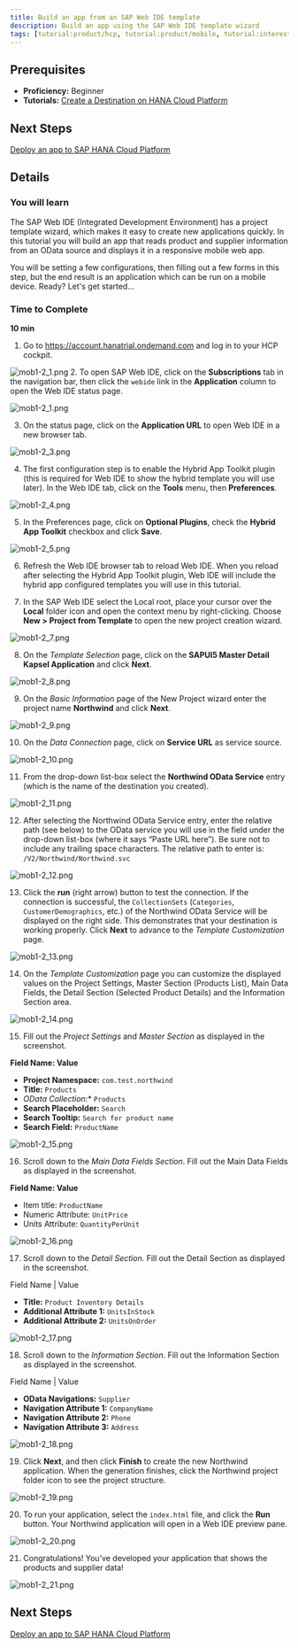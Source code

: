 ```yaml
---
title: Build an app from an SAP Web IDE template
description: Build an app using the SAP Web IDE template wizard
tags: [tutorial:product/hcp, tutorial:product/mobile, tutorial:interest/gettingstarted]
---
```

## Prerequisites
 - **Proficiency:** Beginner
 - **Tutorials:** [Create a Destination on HANA Cloud Platform](http://go.sap.com/developer/tutorials/hcp-create-destination.html)

## Next Steps
[Deploy an app to SAP HANA Cloud Platform](http://go.sap.com/developer/tutorials/hcp-deploy-mobile-web-app.html)

## Details

### You will learn
The SAP Web IDE (Integrated Development Environment) has a project template wizard, which makes it easy to create new applications quickly. In this tutorial you will build an app that reads product and supplier information from an OData source and displays it in a responsive mobile web app.

You will be setting a few configurations, then filling out a few forms in this step, but the end result is an application which can be run on a mobile device.  Ready?  Let's get started...

### Time to Complete
**10 min**


1. Go to <https://account.hanatrial.ondemand.com> and log in to your HCP cockpit.

 ![mob1-2_1.png](https://raw.githubusercontent.com/SAPDocuments/Tutorials/master/tutorials/hcp-template-mobile-web-app/mob1-2_1.png)
2. To open SAP Web IDE, click on the **Subscriptions** tab in the navigation bar, then click the ```webide``` link in the **Application** column to open the Web IDE status page.

 ![mob1-2_1.png](https://raw.githubusercontent.com/SAPDocuments/Tutorials/master/tutorials/hcp-template-mobile-web-app/mob1-2_1.png)

3. On the status page, click on the **Application URL** to open Web IDE in a new browser tab.

 ![mob1-2_3.png](https://raw.githubusercontent.com/SAPDocuments/Tutorials/master/tutorials/hcp-template-mobile-web-app/mob1-2_3.png)

4. The first configuration step is to enable the Hybrid App Toolkit plugin (this is required for Web IDE to show the hybrid template you will use later). In the Web IDE tab, click on the **Tools** menu, then **Preferences**.

 ![mob1-2_4.png](https://raw.githubusercontent.com/SAPDocuments/Tutorials/master/tutorials/hcp-template-mobile-web-app/mob1-2_4.png)

5. In the Preferences page, click on **Optional Plugins**, check the **Hybrid App Toolkit** checkbox and click **Save**.

 ![mob1-2_5.png](https://raw.githubusercontent.com/SAPDocuments/Tutorials/master/tutorials/hcp-template-mobile-web-app/mob1-2_5.png)

6. Refresh the Web IDE browser tab to reload Web IDE. When you reload after selecting the Hybrid App Toolkit plugin, Web IDE will include the hybrid app configured templates you will use in this tutorial.

7. In the SAP Web IDE select the Local root, place your cursor over the **Local** folder icon and open the context menu by right-clicking. Choose **New > Project from Template** to open the new project creation wizard.

 ![mob1-2_7.png](https://raw.githubusercontent.com/SAPDocuments/Tutorials/master/tutorials/hcp-template-mobile-web-app/mob1-2_7.png)

8. On the *Template Selection* page, click on the **SAPUI5 Master Detail Kapsel Application**  and click **Next**.

 ![mob1-2_8.png](https://raw.githubusercontent.com/SAPDocuments/Tutorials/master/tutorials/hcp-template-mobile-web-app/mob1-2_8.png)

9. On the *Basic Information* page of the New Project wizard enter the project name **Northwind** and click **Next**.

 ![mob1-2_9.png](https://raw.githubusercontent.com/SAPDocuments/Tutorials/master/tutorials/hcp-template-mobile-web-app/mob1-2_9.png)

10. On the *Data Connection* page, click on **Service URL** as service source.

 ![mob1-2_10.png](https://raw.githubusercontent.com/SAPDocuments/Tutorials/master/tutorials/hcp-template-mobile-web-app/mob1-2_10.png)

11. From the drop-down list-box select the **Northwind OData Service** entry (which is the name of the destination you created).

 ![mob1-2_11.png](https://raw.githubusercontent.com/SAPDocuments/Tutorials/master/tutorials/hcp-template-mobile-web-app/mob1-2_11.png)

12. After selecting the Northwind OData Service entry, enter the relative path (see below) to the OData service you will use in the field under the drop-down list-box (where it says “Paste URL here”). Be sure not to include any trailing space characters. The relative path to enter is: `/V2/Northwind/Northwind.svc`

 ![mob1-2_12.png](https://raw.githubusercontent.com/SAPDocuments/Tutorials/master/tutorials/hcp-template-mobile-web-app/mob1-2_12.png)

13. Click the **run** (right arrow) button to test the connection. If the connection is successful, the `CollectionSets` (`Categories`, `CustomerDemographics`, etc.) of the Northwind OData Service will be displayed on the right side. This demonstrates that your destination is working properly. Click **Next** to advance to the *Template Customization* page.

 ![mob1-2_13.png](https://raw.githubusercontent.com/SAPDocuments/Tutorials/master/tutorials/hcp-template-mobile-web-app/mob1-2_13.png)

14. On the *Template Customization* page you can customize the displayed values on the Project Settings, Master Section (Products List), Main Data Fields, the Detail Section (Selected Product Details) and the Information Section area.

 ![mob1-2_14.png](https://raw.githubusercontent.com/SAPDocuments/Tutorials/master/tutorials/hcp-template-mobile-web-app/mob1-2_14.png)

15. Fill out the *Project Settings* and *Master Section* as displayed in the screenshot.

 **Field Name: Value**

 - **Project Namespace:** `com.test.northwind`
 - **Title:** `Products`
 - **OData Collection*:**  `Products`
 - **Search Placeholder:** `Search `
 - **Search Tooltip:** `Search for product name`
 - **Search Field:** `ProductName`

 ![mob1-2_15.png](https://raw.githubusercontent.com/SAPDocuments/Tutorials/master/tutorials/hcp-template-mobile-web-app/mob1-2_15.png)

16. Scroll down to the *Main Data Fields Section*. Fill out the Main Data Fields as displayed in the screenshot.

 **Field Name: Value**

 - Item title: `ProductName`
 - Numeric Attribute: `UnitPrice`
 - Units Attribute: `QuantityPerUnit`

 ![mob1-2_16.png](https://raw.githubusercontent.com/SAPDocuments/Tutorials/master/tutorials/hcp-template-mobile-web-app/mob1-2_16.png)

17. Scroll down to the *Detail Section*. Fill out the Detail Section as displayed in the screenshot.

 Field Name              |  Value

 - **Title:** `Product Inventory Details`
 - **Additional Attribute 1:** `UnitsInStock`
 - **Additional Attribute 2:** `UnitsOnOrder`

 ![mob1-2_17.png](https://raw.githubusercontent.com/SAPDocuments/Tutorials/master/tutorials/hcp-template-mobile-web-app/mob1-2_17.png)

18. Scroll down to the *Information Section*. Fill out the Information Section as displayed in the screenshot.

 Field Name              |  Value

 - **OData Navigations:** `Supplier`
 - **Navigation Attribute 1:** `CompanyName`
 - **Navigation Attribute 2:** `Phone`
 - **Navigation Attribute 3:** `Address`

 ![mob1-2_18.png](https://raw.githubusercontent.com/SAPDocuments/Tutorials/master/tutorials/hcp-template-mobile-web-app/mob1-2_18.png)

19. Click **Next**, and then click **Finish** to create the new Northwind application. When the generation finishes, click the Northwind project folder icon to see the project structure.

 ![mob1-2_19.png](https://raw.githubusercontent.com/SAPDocuments/Tutorials/master/tutorials/hcp-template-mobile-web-app/mob1-2_19.png)

20. To run your application, select the ```index.html``` file, and click the **Run** button. Your Northwind application will open in a Web IDE preview pane.

 ![mob1-2_20.png](https://raw.githubusercontent.com/SAPDocuments/Tutorials/master/tutorials/hcp-template-mobile-web-app/mob1-2_20.png)

21. Congratulations! You’ve developed your application that shows the products and supplier data!


 ![mob1-2_21.png](https://raw.githubusercontent.com/SAPDocuments/Tutorials/master/tutorials/hcp-template-mobile-web-app/mob1-2_21.png)

## Next Steps
[Deploy an app to SAP HANA Cloud Platform](http://go.sap.com/developer/tutorials/hcp-deploy-mobile-web-app.html)
